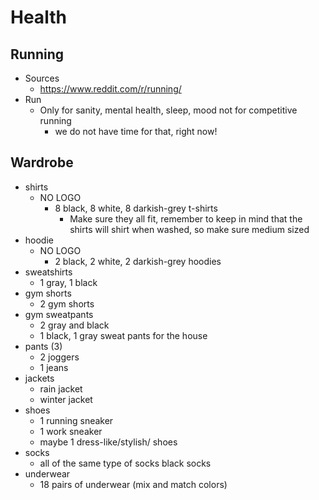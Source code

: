 # Health
## Running
- Sources
	- https://www.reddit.com/r/running/
- Run
	- Only for sanity, mental health, sleep, mood not for competitive running
		- we do not have time for that, right now!

## Wardrobe
- shirts
	- NO LOGO
		- 8 black, 8 white, 8 darkish-grey t-shirts
			- Make sure they all fit, remember to keep in mind that the shirts will shirt when washed, so make sure medium sized
- hoodie
	- NO LOGO
		- 2 black, 2 white, 2 darkish-grey hoodies
- sweatshirts
	- 1 gray, 1 black
- gym shorts
	- 2 gym shorts
- gym sweatpants
	- 2 gray and black
	- 1 black, 1 gray sweat pants for the house
- pants (3)
	- 2 joggers
	- 1 jeans
- jackets
	- rain jacket
	- winter jacket
- shoes
	- 1 running sneaker
	- 1 work sneaker
	- maybe 1 dress-like/stylish/ shoes
- socks
	- all of the same type of socks black socks
- underwear
	- 18 pairs of underwear (mix and match colors)